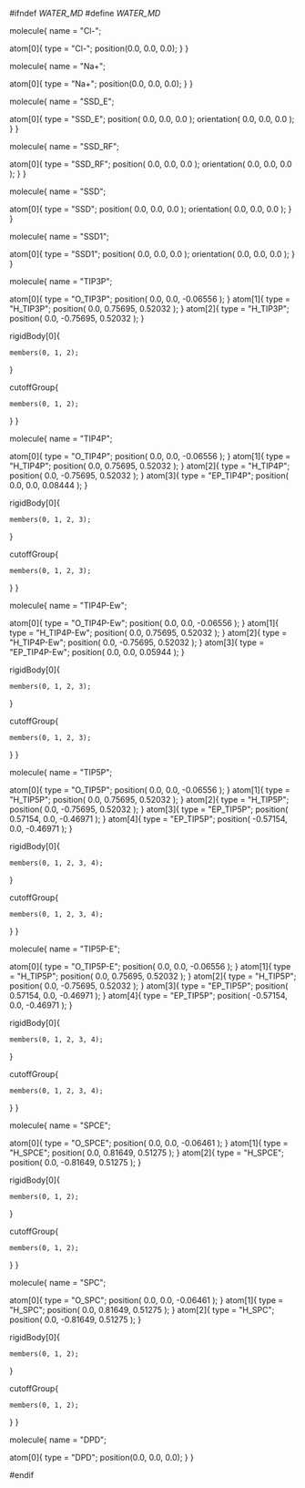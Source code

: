 #ifndef _WATER_MD_
#define _WATER_MD_

molecule{
  name = "Cl-";
  
  atom[0]{
    type = "Cl-";
    position(0.0, 0.0, 0.0);
  }
}

molecule{
  name = "Na+";
  
  atom[0]{
    type = "Na+";
    position(0.0, 0.0, 0.0);
  }
}

molecule{
  name = "SSD_E";
  
  atom[0]{
    type = "SSD_E";
    position( 0.0, 0.0, 0.0 );
    orientation( 0.0, 0.0, 0.0 );
  }
}

molecule{
  name = "SSD_RF";
  
  atom[0]{
    type = "SSD_RF";
    position( 0.0, 0.0, 0.0 );
    orientation( 0.0, 0.0, 0.0 );
  }
}

molecule{
  name = "SSD";
  
  atom[0]{
    type = "SSD";
    position( 0.0, 0.0, 0.0 );
    orientation( 0.0, 0.0, 0.0 );
  }
}

molecule{
  name = "SSD1";
  
  atom[0]{
    type = "SSD1";
    position( 0.0, 0.0, 0.0 );
    orientation( 0.0, 0.0, 0.0 );
  }
}

molecule{
  name = "TIP3P";
  
  atom[0]{
    type = "O_TIP3P";
    position( 0.0, 0.0, -0.06556 );
  }
  atom[1]{
    type = "H_TIP3P";
    position( 0.0, 0.75695, 0.52032 );
  }
  atom[2]{
    type = "H_TIP3P";
    position( 0.0, -0.75695, 0.52032 );
  }

  
  rigidBody[0]{ 
    
    members(0, 1, 2);
  }

  
  cutoffGroup{
    
    members(0, 1, 2);
  }
}

molecule{
  name = "TIP4P";
  
  atom[0]{
    type = "O_TIP4P";
    position( 0.0, 0.0, -0.06556 );
  }
  atom[1]{
    type = "H_TIP4P";
    position( 0.0, 0.75695, 0.52032 );
  }
  atom[2]{
    type = "H_TIP4P";
    position( 0.0, -0.75695, 0.52032 );
  }
  atom[3]{
    type = "EP_TIP4P";
    position( 0.0, 0.0, 0.08444 );
  }
  
  rigidBody[0]{
    
    members(0, 1, 2, 3);
  }

  
  cutoffGroup{
    
    members(0, 1, 2, 3);
  }
}

molecule{
  name = "TIP4P-Ew";
  
  atom[0]{
    type = "O_TIP4P-Ew";
    position( 0.0, 0.0, -0.06556 );
  }
  atom[1]{
    type = "H_TIP4P-Ew";
    position( 0.0, 0.75695, 0.52032 );
  }
  atom[2]{
    type = "H_TIP4P-Ew";
    position( 0.0, -0.75695, 0.52032 );
  }
  atom[3]{
    type = "EP_TIP4P-Ew";
    position( 0.0, 0.0, 0.05944 );
  }
  
  rigidBody[0]{
    
    members(0, 1, 2, 3);
  }

  
  cutoffGroup{
    
    members(0, 1, 2, 3);
  }
}

molecule{
  name = "TIP5P";
  
  atom[0]{
    type = "O_TIP5P";
    position( 0.0, 0.0, -0.06556 );
  }
  atom[1]{
    type = "H_TIP5P";
    position( 0.0, 0.75695, 0.52032 );
  }
  atom[2]{
    type = "H_TIP5P";
    position( 0.0, -0.75695, 0.52032 );
  }
  atom[3]{
    type = "EP_TIP5P";
    position( 0.57154, 0.0, -0.46971 );
  }
  atom[4]{
    type = "EP_TIP5P";
    position( -0.57154, 0.0, -0.46971 );
  }
  
  rigidBody[0]{
    
    members(0, 1, 2, 3, 4);
  }

  
  cutoffGroup{
    
    members(0, 1, 2, 3, 4);
  }
}

molecule{
  name = "TIP5P-E";
  
  atom[0]{
    type = "O_TIP5P-E";
    position( 0.0, 0.0, -0.06556 );
  }
  atom[1]{
    type = "H_TIP5P";
    position( 0.0, 0.75695, 0.52032 );
  }
  atom[2]{
    type = "H_TIP5P";
    position( 0.0, -0.75695, 0.52032 );
  }
  atom[3]{
    type = "EP_TIP5P";
    position( 0.57154, 0.0, -0.46971 );
  }
  atom[4]{
    type = "EP_TIP5P";
    position( -0.57154, 0.0, -0.46971 );
  }
  
  rigidBody[0]{
    
    members(0, 1, 2, 3, 4);
  }

  
  cutoffGroup{
    
    members(0, 1, 2, 3, 4);
  }
}

molecule{
  name = "SPCE";
  
  atom[0]{
    type = "O_SPCE";
    position( 0.0, 0.0, -0.06461 );
  }
  atom[1]{
    type = "H_SPCE";
    position( 0.0, 0.81649, 0.51275 );
  }
  atom[2]{
    type = "H_SPCE";
    position( 0.0, -0.81649, 0.51275 );
  }
  
  rigidBody[0]{
    
    members(0, 1, 2);
  }

  
  cutoffGroup{
    
    members(0, 1, 2);
  }
}

molecule{
  name = "SPC";
  
  atom[0]{
    type = "O_SPC";
    position( 0.0, 0.0, -0.06461 );
  }
  atom[1]{
    type = "H_SPC";
    position( 0.0, 0.81649, 0.51275 );
  }
  atom[2]{
    type = "H_SPC";
    position( 0.0, -0.81649, 0.51275 );
  }
  
  rigidBody[0]{
    
    members(0, 1, 2);
  }

  
  cutoffGroup{
    
    members(0, 1, 2);
  }
}

molecule{
  name = "DPD";
  
  atom[0]{
    type = "DPD";
    position(0.0, 0.0, 0.0);
  }
}

#endif
